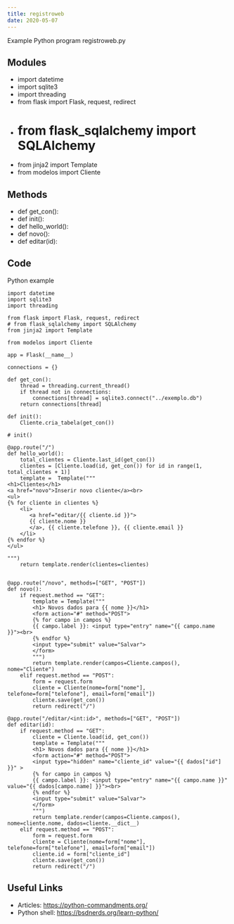 ```yaml
---
title: registroweb
date: 2020-05-07
---
```

Example Python program registroweb.py

## Modules

* import datetime
* import sqlite3
* import threading
* from flask import Flask, request, redirect
* # from flask_sqlalchemy import SQLAlchemy
* from jinja2 import Template
* from modelos import Cliente

## Methods

* def get_con():
* def init():
* def hello_world():
* def novo():
* def editar(id):

## Code

Python example

    import datetime
    import sqlite3
    import threading
    
    from flask import Flask, request, redirect
    # from flask_sqlalchemy import SQLAlchemy
    from jinja2 import Template
    
    from modelos import Cliente
    
    app = Flask(__name__)
    
    connections = {}
    
    def get_con():
        thread = threading.current_thread()
        if thread not in connections:
            connections[thread] = sqlite3.connect("../exemplo.db")
        return connections[thread]
    
    def init():
        Cliente.cria_tabela(get_con())
    
    # init()
    
    @app.route("/")
    def hello_world():
        total_clientes = Cliente.last_id(get_con())
        clientes = [Cliente.load(id, get_con()) for id in range(1, total_clientes + 1)]
        template =  Template("""
    <h1>Clientes</h1>
    <a href="novo">Inserir novo cliente</a><br>
    <ul>
    {% for cliente in clientes %}
        <li> 
           <a href="editar/{{ cliente.id }}">
           {{ cliente.nome }}
           </a>, {{ cliente.telefone }}, {{ cliente.email }}
        </li>
    {% endfor %}
    </ul>
    
    """)
        return template.render(clientes=clientes)
    
    
    @app.route("/novo", methods=["GET", "POST"])
    def novo():
        if request.method == "GET":
            template = Template("""
            <h1> Novos dados para {{ nome }}</h1>
            <form action="#" method="POST">
            {% for campo in campos %}
            {{ campo.label }}: <input type="entry" name="{{ campo.name }}"><br>
            {% endfor %}
            <input type="submit" value="Salvar">
            </form>
            """)
            return template.render(campos=Cliente.campos(), nome="Cliente")
        elif request.method == "POST":
            form = request.form
            cliente = Cliente(nome=form["nome"], telefone=form["telefone"], email=form["email"])
            cliente.save(get_con())
            return redirect("/")
            
    @app.route("/editar/<int:id>", methods=["GET", "POST"])
    def editar(id):
        if request.method == "GET":
            cliente = Cliente.load(id, get_con())
            template = Template("""
            <h1> Novos dados para {{ nome }}</h1>
            <form action="#" method="POST">
            <input type="hidden" name="cliente_id" value="{{ dados["id"] }}" >
            {% for campo in campos %}
            {{ campo.label }}: <input type="entry" name="{{ campo.name }}" value="{{ dados[campo.name] }}"><br>
            {% endfor %}
            <input type="submit" value="Salvar">
            </form>
            """)
            return template.render(campos=Cliente.campos(), nome=cliente.nome, dados=cliente.__dict__)
        elif request.method == "POST":
            form = request.form
            cliente = Cliente(nome=form["nome"], telefone=form["telefone"], email=form["email"])
            cliente.id = form["cliente_id"]
            cliente.save(get_con())
            return redirect("/")
            
    
    

## Useful Links

- Articles: https://python-commandments.org/
- Python shell: https://bsdnerds.org/learn-python/

